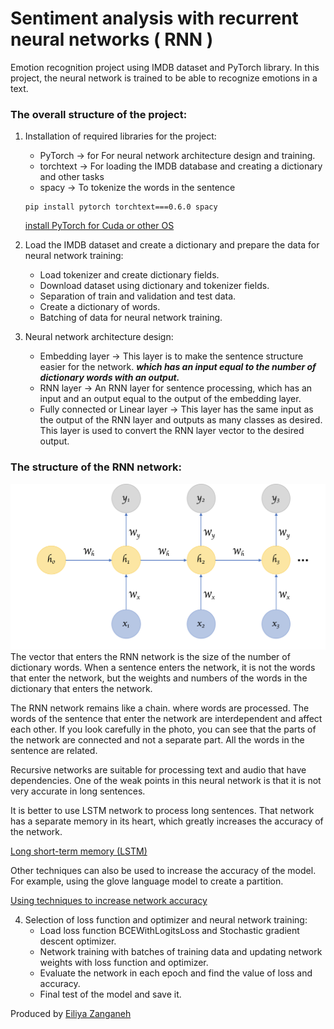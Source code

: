# Sentiment analysis with recurrent neural networks ( RNN )

Emotion recognition project using IMDB dataset and PyTorch library. In this project, the neural network is trained to be able to recognize emotions in a text.

### The overall structure of the project:

1. Installation of required libraries for the project:
    * PyTorch -> for For neural network architecture design and training. 
    * torchtext -> For loading the IMDB database and creating a dictionary and other tasks
    * spacy -> To tokenize the words in the sentence

    ```
    pip install pytorch torchtext===0.6.0 spacy
    ```
    [install PyTorch for Cuda or other OS](https://pytorch.org/get-started/locally/)

2. Load the IMDB dataset and create a dictionary and prepare the data for neural network training:
    * Load tokenizer and create dictionary fields.
    * Download dataset using dictionary and tokenizer fields.
    * Separation of train and validation and test data.
    * Create a dictionary of words.
    * Batching of data for neural network training.

3. Neural network architecture design:
    * Embedding layer -> This layer is to make the sentence structure easier for the network. ***which has an input equal to the number of dictionary words with an output.***
    * RNN layer -> An RNN layer for sentence processing, which has an input and an output equal to the output of the embedding layer.
    * Fully connected or Linear layer -> This layer has the same input as the output of the RNN layer and outputs as many classes as desired. This layer is used to convert the RNN layer vector to the desired output.

### The structure of the RNN network:
![RNN](assetes/rnn.png)
The vector that enters the RNN network is the size of the number of dictionary words. When a sentence enters the network, it is not the words that enter the network, but the weights and numbers of the words in the dictionary that enters the network.

The RNN network remains like a chain. where words are processed. The words of the sentence that enter the network are interdependent and affect each other. If you look carefully in the photo, you can see that the parts of the network are connected and not a separate part. All the words in the sentence are related.

Recursive networks are suitable for processing text and audio that have dependencies. One of the weak points in this neural network is that it is not very accurate in long sentences.

It is better to use LSTM network to process long sentences. That network has a separate memory in its heart, which greatly increases the accuracy of the network.

[Long short-term memory (LSTM)](https://github.com/Eiliya-Zanganeh/Advanced-Sentiment-Analysis-Long-Short-Term-Memory-LSTM)

Other techniques can also be used to increase the accuracy of the model. For example, using the glove language model to create a partition.

[Using techniques to increase network accuracy](https://github.com/Eiliya-Zanganeh/Advanced-Sentiment-Analysis-Long-Short-Term-Memory-LSTM)

4. Selection of loss function and optimizer and neural network training:
    * Load loss function BCEWithLogitsLoss and Stochastic gradient descent optimizer.
    * Network training with batches of training data and updating network weights with loss function and optimizer.
    * Evaluate the network in each epoch and find the value of loss and accuracy.
    * Final test of the model and save it.

Produced by [Eiliya Zanganeh](https://github.com/Eiliya-Zanganeh)